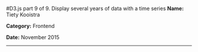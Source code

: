 #D3.js part 9 of 9. Display several years of data with a time series
**Name:** Tiety Kooistra

**Category:** Frontend

**Date:** November 2015

----------------------------------------------------------------------

